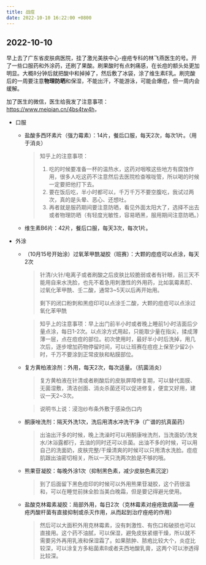 ```yaml
---
title: 战痘
date: 2022-10-10 16:22:00 +0800
---
```


## 2022-10-10

早上去了广东省皮肤病医院，挂了激光美肤中心-痤疮专科的林飞燕医生的号。开了一些口服药和外涂药，还刷了果酸。刷果酸时有点刺痛感，在长痘的额头处更加明显。大概8分钟后就把酸中和掉掉了，然后敷了冰袋，涂了维生素E乳。刷完酸后的一周要注意**物理防晒**和保湿，不能出汗，不能游泳，可能会爆痘，但一周内会缓解。

加了医生的微信，医生给我发了注意事项：<https://www.meipian.cn/4bs4tw4h>，

- 口服
  - 盐酸多西环素片（强力霉素）：14片，餐后口服，每天2次，每次1片。（用于消炎）

    > 知乎上的注意事项：
    >
    > 1. 吃的时候要准备一杯的温热水，这药对咽喉这些地方有腐蚀作用，很多人吃这药不注意然后去医院检查喉咙管，所以喝的时候一定要把他打下去。
    > 2. 要在饭后吃，半小时都可以，千万千万不要空腹吃，我试过两次，真的是头晕、恶心、还想吐。
    > 3. 再者就是服药期间要注意防晒，看见外面太阳大了，选择不出去或者物理防晒（有轻度光敏性，容易晒黑，服用期间注意防晒。）

  - 维生素B6片：42片，餐后口服，每天3次，每次1片。
- 外涂
  - （10月15号开始涂）过氧苯甲酰凝胶（班赛）：大颗的痘痘可以点涂，每天2次

    > 针清/火针/电离子或者刷酸之后皮肤比较脆弱或者有针眼，前三天不能用自来水洗脸，也先不着急用刺激性的外用药，比如氯霉素酊、过氧化苯甲酰、壬二酸，通常3~5天以后再开始用。
    >
    > 剩下的闭口粉刺和黑痘印可以点涂壬二酸，大颗的痘痘可以点涂过氧化苯甲酰

    > 知乎上的注意事项：早上出门前半小时或者晚上睡前1小时洁面后少量点涂，每日1-2次。以点涂方式用起，只能取少量在指尖，揉成薄薄一层，点在痘痘的部位。初次使用时，最好半小时后洗掉，用几次后，逐步增加药物停留时间，可以让班赛在痘痘上保至少留2小时，千万不要涂到正常皮肤和粘膜部位。

  - 复方黄柏液涂剂：外用，每天2次，每次适量。（抗菌消炎）

    > 复方黄柏液在针清或者刷酸后的皮肤屏障修复期，可以替代面膜、无菌湿敷，清洁创面、消炎杀菌还可以促进修复，便宜又好用，建议一天2~3次。

    > 说明书上说：浸泡纱布条外敷于感染伤口内

  - 酮康唑洗剂：隔天外洗1次，洗后用清水冲洗干净（广谱的抗真菌药）

    > 出油出汗多的时候，晚上洗澡时可以用酮康唑洗剂，当洗面奶/洗发水/沐浴露都行，去油的同时还可以杀菌。出油不多的时候，可以用自己的洗面奶，皮肤完整/干燥清爽的时候可以只用清水洗脸。痘痘肌跟出油密切相关，所以一天只洗两次脸是不够的哦。

  - 熊果苷凝胶：每晚外涂1次（抑制黑色素，减少皮肤色素沉淀）

    > 到了后面留下黑色痘印的时候可以外用熊果苷凝胶，这个药很温和，可以在睡觉前抹全脸当美白晚霜，但是要记得避光使用。

  - 盐酸克林霉素凝胶：局部外用，每日2次（克林霉素对痤疮致病菌——痤疮丙酸杆菌有直接抑制或杀灭作用，从而起到治疗痤疮的作用）

    > 然后可以大面积外用克林霉素，没有刺激性、有伤口和破损也可以直接用。这个药不油腻，可以保湿，避免皮肤紧绷干燥，所以就不需要另外再用乳液和保湿霜了。如果脓肿、脓疱比较大个，炎症比较深，可以涂复方多粘菌素B或者夫西地酸乳膏，这两个可以渗透得比较深。
